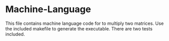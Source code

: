 # Machine-Language
This file contains machine language code for to multiply two matrices. 
Use the included makefile to generate the executable. There are two
tests included.
